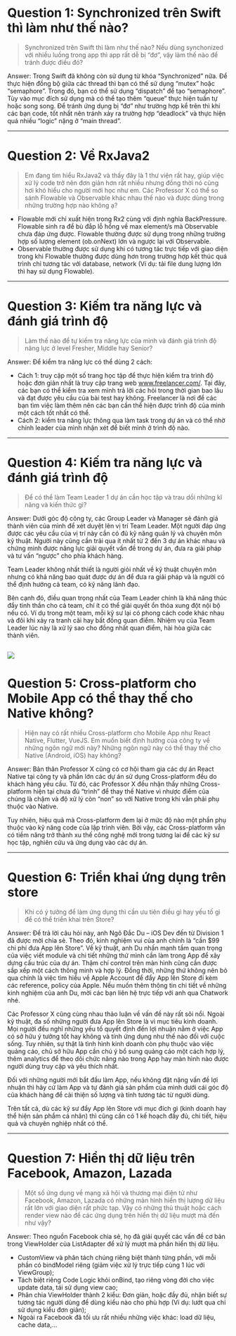 # Question 1: Synchronized trên Swift thì làm như thế nào? 
> Synchronized trên Swift thì làm như thế nào? Nếu dùng synchonized với nhiều luồng trong app thì app rất dễ bị “đơ”, vậy làm thế nào để tránh được điều đó?
> 
Answer: 
Trong Swift đã không còn sử dụng từ khóa “Synchronized” nữa. Để thực hiện đồng bộ giữa các thread thì bạn có thể sử dụng “mutex” hoặc “semaphore”. Trong đó, bạn có thể sử dụng “dispatch” để tạo “semaphore”. Tùy vào mục đích sử dụng mà có thể tạo thêm “queue” thực hiện tuần tự hoặc song song. Để tránh ứng dụng bị “đơ” như trường hợp kể trên thì khi các bạn code, tốt nhất nên tránh xảy ra trường hợp “deadlock” và thực hiện quá nhiều “logic” nặng ở “main thread”.

-----
# Question 2: Về RxJava2
> Em đang tìm hiểu RxJava2 và thấy đây là 1 thư viện rất hay, giúp việc xử lý code trở nên đơn giản hơn rất nhiều nhưng đồng thời nó cũng hơi khó hiểu cho người mới học như em. Các Professor X có thể so sánh Flowable và Observable khác nhau thế nào và được dùng trong những trường hợp nào không ạ?
> 
* Flowable mới chỉ xuất hiện trong Rx2 cùng với định nghĩa BackPressure. Flowable sinh ra để bù đắp lỗ hổng về max element/s mà Observable chưa đáp ứng được. Flowable thường được sử dụng trong những trường hợp số lượng element (ob.onNext) lớn và ngược lại với Observable.
* Observable thường được sử dụng khi có tương tác trực tiếp với giao diện trong khi Flowable thường được dùng hơn trong trường hợp kết thúc quá trình chỉ tương tác với database, network (Ví dụ: tải file dung lượng lớn thì hay sử dụng Flowable).

-----
# Question 3: Kiếm tra năng lực và đánh giá trình độ
> Làm thế nào để tự kiếm tra năng lực của mình và đánh giá trình độ năng lực ở level Fresher, Middle hay Senior?
> 
Answer:
Để kiểm tra năng lực có thể dùng 2 cách:
* Cách 1: truy cập một số trang học tập để thực hiện kiểm tra trình độ hoặc đơn giản nhất là truy cập trang web www.freelancer.com/‎. Tại đây, các bạn có thể kiểm tra xem mình trả lời các hỏi trong thời gian bao lâu và đạt được yêu cầu của bài test hay không. Freelancer là nơi để các bạn tìm việc làm thêm nên các bạn cần thể hiện được trình độ của mình một cách tốt nhất có thể.
* Cách 2: kiểm tra năng lực thông qua làm task trong dự án và có thể nhờ chính leader của mình nhận xét để biết mình ở trình độ nào.

-----
# Question 4: Kiếm tra năng lực và đánh giá trình độ
> Để có thể làm Team Leader 1 dự án cần học tập và trau dồi những kĩ năng và kiến thức gì?
> 
Answer:
Dưới góc độ công ty, các Group Leader và Manager sẽ đánh giá thành viên của mình để xét duyệt lên vị trí Team Leader. Một người đáp ứng được các yêu cầu của vị trí này cần có đủ kỹ năng quản lý và chuyên môn kỹ thuật. Người này cũng cần trải qua ít nhất từ 2 đến 3 dự án khác nhau và chứng minh được năng lực giải quyết vấn đề trong dự án, đưa ra giải pháp và tư vấn “ngược” cho phía khách hàng.

Team Leader không nhất thiết là người giỏi nhất về kỹ thuật chuyên môn nhưng có khả năng bao quát được dự án để đưa ra giải pháp và là người có thể định hướng cả team, có kỹ năng lãnh đạo.

Bên cạnh đó, điều quan trọng nhất của Team Leader chính là khả năng thúc đẩy tinh thần cho cả team, chí ít có thể giải quyết ổn thỏa xung đột nội bộ nếu có. Ví dụ trong một team, mỗi kỹ sư lại có phong cách code khác nhau và đôi khi xảy ra tranh cãi hay bất đồng quan điểm. Nhiệm vụ của Team Leader lúc này là xử lý sao cho đồng nhất quan điểm, hài hòa giữa các thành viên.

![](https://images.viblo.asia/e563b561-39e0-4cbd-bda9-39ae2584dc8e.jpg)
-----
# Question 5: Cross-platform cho Mobile App có thể thay thế cho Native không?  
> Hiện nay có rất nhiều Cross-platform cho Mobile App như React Native, Flutter, VueJS. Em muốn biết định hướng của công ty về những ngôn ngữ mới này? Những ngôn ngữ này có thể thay thế cho Native (Android, iOS) hay không?
> 
Answer: Bản thân Professor X cũng có cơ hội tham gia các dự án React Native tại công ty và phần lớn các dự án sử dụng Cross-platform đều do khách hàng yêu cầu. Từ đó, các Professor X đều nhận thấy những Cross-platform hiện tại chưa đủ “trình” để thay thế Native vì nhược điểm của chúng là chậm và độ xử lý còn “non” so với Native trong khi vẫn phải phụ thuộc vào Native.

Tuy nhiên, hiệu quả mà Cross-platform đem lại ở mức độ nào một phần phụ thuộc vào kỹ năng code của lập trình viên. Bởi vậy, các Cross-platform vẫn có tiềm năng trở thành xu thế công nghệ mới trong tương lai để các kỹ sư học tập, nghiên cứu và ứng dụng vào các dự án.

-----
# Question 6: Triển khai ứng dụng trên store
> Khi có ý tưởng để làm ứng dụng thì cần ưu tiên điều gì hay yếu tố gì để có thể triển khai trên Store?
> 
Answer: Để trả lời câu hỏi này, anh Ngô Đắc Du – iOS Dev đến từ Division 1 đã được mời chia sẻ. Theo đó, kinh nghiệm vui của anh chính là “cần $99 chi phí đưa App lên Store”. Về kỹ thuật, anh Du nhấn mạnh tầm quan trọng của việc viết module và chi tiết những thứ mình cần làm trong App để xây dựng cấu trúc của dự án. Thậm chí control trên màn hình cũng cần được sắp xếp một cách thông minh và hợp lý. Đồng thời, những thứ không nên bỏ qua chính là việc tìm hiểu về Apple Account để đẩy App lên Store đi kèm các reference, policy của Apple. Nếu muốn thêm thông tin chi tiết về những kinh nghiệm của anh Du, mời các bạn liên hệ trực tiếp với anh qua Chatwork nhé.

Các Professor X cũng cùng nhau thảo luận về vấn đề này rất sôi nổi. Ngoài kỹ thuật, đa số những người đưa App lên Store là vì mục tiêu kinh doanh. Mọi người đều nghĩ những yếu tố quyết định đến lợi nhuận nằm ở việc App có sở hữu ý tưởng tốt hay không và tính ứng dụng như thế nào đối với cuộc sống. Tuy nhiên, sự thật là tình hình kinh doanh còn phụ thuộc vào việc quảng cáo, chủ sở hữu App cần chú ý bổ sung quảng cáo một cách hợp lý, thêm analytics để theo dõi chức năng nào trong App hay màn hình nào được người dùng truy cập và yêu thích nhất.

Đối với những người mới bắt đầu làm App, nếu không đặt nặng vấn đề lợi nhuận thì hãy cứ làm App và tự đánh giá sản phẩm của mình dưới cái góc độ của khách hàng để cải thiện số lượng và tính tương tác từ người dùng.

Trên tất cả, dù các kỹ sư đẩy App lên Store với mục đích gì (kinh doanh hay thể hiện sản phẩm cá nhân) thì cũng cần có 1 kế hoạch đầy đủ, chi tiết, hiệu quả và chuyên nghiệp nhất có thể.

-----
# Question 7: Hiển thị dữ liệu trên Facebook, Amazon, Lazada
> Một số ứng dụng về mạng xã hội và thương mại điện tử như Facebook, Amazon, Lazada có những màn hình hiển thị lượng dữ liệu rất lớn với giao diện rất phức tạp. Vậy có những thủ thuật hoặc cách render view nào để các ứng dụng trên hiển thị dữ liệu mượt mà đến như vậy?
> 
Answer:
Theo nguồn Facebook chia sẻ, họ đã giải quyết các vấn đề cơ bản trong ViewHolder của ListAdapter để xử lý mượt mà phần hiển thị dữ liệu.
* CustomView và phân tách chúng riêng biệt thành từng phần, với mỗi phần có bindModel riêng (giảm việc xử lý trực tiếp cùng 1 lúc với ViewGroup);
* Tách biệt riêng Code Logic khỏi onBind, tạo riêng vòng đời cho việc update data, tái sử dụng view cao;
* Phân chia ViewHolder thành 2 kiểu: Đơn giản, hoặc đầy đủ, nhận biết sự tương tác người dùng để dùng kiểu nào cho phù hợp (Ví dụ: lướt qua chỉ sử dụng kiểu đơn giản);
* Ngoài ra Facebook đã tối ưu rất nhiều những việc khác: load dữ liệu, cache data,…